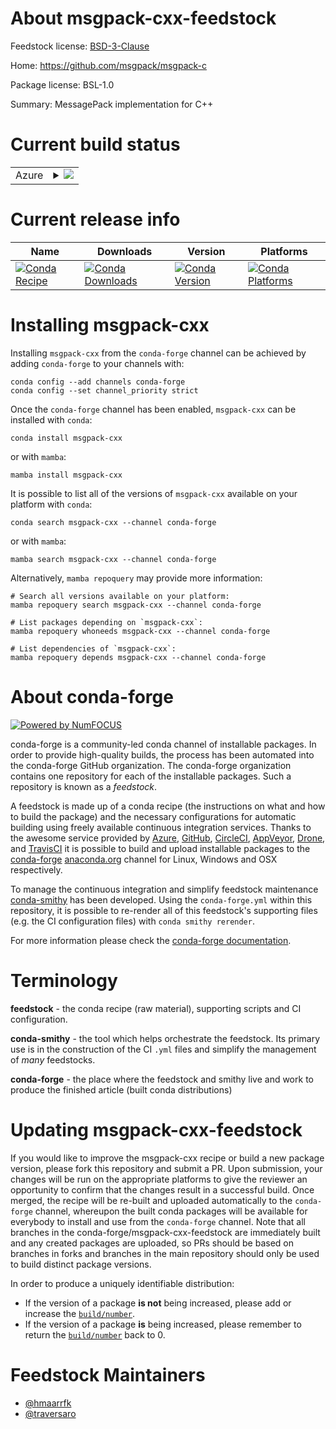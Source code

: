 About msgpack-cxx-feedstock
===========================

Feedstock license: [BSD-3-Clause](https://github.com/conda-forge/msgpack-cxx-feedstock/blob/main/LICENSE.txt)

Home: https://github.com/msgpack/msgpack-c

Package license: BSL-1.0

Summary: MessagePack implementation for C++

Current build status
====================


<table>
    
  <tr>
    <td>Azure</td>
    <td>
      <details>
        <summary>
          <a href="https://dev.azure.com/conda-forge/feedstock-builds/_build/latest?definitionId=18962&branchName=main">
            <img src="https://dev.azure.com/conda-forge/feedstock-builds/_apis/build/status/msgpack-cxx-feedstock?branchName=main">
          </a>
        </summary>
        <table>
          <thead><tr><th>Variant</th><th>Status</th></tr></thead>
          <tbody><tr>
              <td>linux_64</td>
              <td>
                <a href="https://dev.azure.com/conda-forge/feedstock-builds/_build/latest?definitionId=18962&branchName=main">
                  <img src="https://dev.azure.com/conda-forge/feedstock-builds/_apis/build/status/msgpack-cxx-feedstock?branchName=main&jobName=linux&configuration=linux%20linux_64_" alt="variant">
                </a>
              </td>
            </tr><tr>
              <td>linux_aarch64</td>
              <td>
                <a href="https://dev.azure.com/conda-forge/feedstock-builds/_build/latest?definitionId=18962&branchName=main">
                  <img src="https://dev.azure.com/conda-forge/feedstock-builds/_apis/build/status/msgpack-cxx-feedstock?branchName=main&jobName=linux&configuration=linux%20linux_aarch64_" alt="variant">
                </a>
              </td>
            </tr><tr>
              <td>linux_ppc64le</td>
              <td>
                <a href="https://dev.azure.com/conda-forge/feedstock-builds/_build/latest?definitionId=18962&branchName=main">
                  <img src="https://dev.azure.com/conda-forge/feedstock-builds/_apis/build/status/msgpack-cxx-feedstock?branchName=main&jobName=linux&configuration=linux%20linux_ppc64le_" alt="variant">
                </a>
              </td>
            </tr><tr>
              <td>osx_64</td>
              <td>
                <a href="https://dev.azure.com/conda-forge/feedstock-builds/_build/latest?definitionId=18962&branchName=main">
                  <img src="https://dev.azure.com/conda-forge/feedstock-builds/_apis/build/status/msgpack-cxx-feedstock?branchName=main&jobName=osx&configuration=osx%20osx_64_" alt="variant">
                </a>
              </td>
            </tr><tr>
              <td>osx_arm64</td>
              <td>
                <a href="https://dev.azure.com/conda-forge/feedstock-builds/_build/latest?definitionId=18962&branchName=main">
                  <img src="https://dev.azure.com/conda-forge/feedstock-builds/_apis/build/status/msgpack-cxx-feedstock?branchName=main&jobName=osx&configuration=osx%20osx_arm64_" alt="variant">
                </a>
              </td>
            </tr><tr>
              <td>win_64</td>
              <td>
                <a href="https://dev.azure.com/conda-forge/feedstock-builds/_build/latest?definitionId=18962&branchName=main">
                  <img src="https://dev.azure.com/conda-forge/feedstock-builds/_apis/build/status/msgpack-cxx-feedstock?branchName=main&jobName=win&configuration=win%20win_64_" alt="variant">
                </a>
              </td>
            </tr>
          </tbody>
        </table>
      </details>
    </td>
  </tr>
</table>

Current release info
====================

| Name | Downloads | Version | Platforms |
| --- | --- | --- | --- |
| [![Conda Recipe](https://img.shields.io/badge/recipe-msgpack--cxx-green.svg)](https://anaconda.org/conda-forge/msgpack-cxx) | [![Conda Downloads](https://img.shields.io/conda/dn/conda-forge/msgpack-cxx.svg)](https://anaconda.org/conda-forge/msgpack-cxx) | [![Conda Version](https://img.shields.io/conda/vn/conda-forge/msgpack-cxx.svg)](https://anaconda.org/conda-forge/msgpack-cxx) | [![Conda Platforms](https://img.shields.io/conda/pn/conda-forge/msgpack-cxx.svg)](https://anaconda.org/conda-forge/msgpack-cxx) |

Installing msgpack-cxx
======================

Installing `msgpack-cxx` from the `conda-forge` channel can be achieved by adding `conda-forge` to your channels with:

```
conda config --add channels conda-forge
conda config --set channel_priority strict
```

Once the `conda-forge` channel has been enabled, `msgpack-cxx` can be installed with `conda`:

```
conda install msgpack-cxx
```

or with `mamba`:

```
mamba install msgpack-cxx
```

It is possible to list all of the versions of `msgpack-cxx` available on your platform with `conda`:

```
conda search msgpack-cxx --channel conda-forge
```

or with `mamba`:

```
mamba search msgpack-cxx --channel conda-forge
```

Alternatively, `mamba repoquery` may provide more information:

```
# Search all versions available on your platform:
mamba repoquery search msgpack-cxx --channel conda-forge

# List packages depending on `msgpack-cxx`:
mamba repoquery whoneeds msgpack-cxx --channel conda-forge

# List dependencies of `msgpack-cxx`:
mamba repoquery depends msgpack-cxx --channel conda-forge
```


About conda-forge
=================

[![Powered by
NumFOCUS](https://img.shields.io/badge/powered%20by-NumFOCUS-orange.svg?style=flat&colorA=E1523D&colorB=007D8A)](https://numfocus.org)

conda-forge is a community-led conda channel of installable packages.
In order to provide high-quality builds, the process has been automated into the
conda-forge GitHub organization. The conda-forge organization contains one repository
for each of the installable packages. Such a repository is known as a *feedstock*.

A feedstock is made up of a conda recipe (the instructions on what and how to build
the package) and the necessary configurations for automatic building using freely
available continuous integration services. Thanks to the awesome service provided by
[Azure](https://azure.microsoft.com/en-us/services/devops/), [GitHub](https://github.com/),
[CircleCI](https://circleci.com/), [AppVeyor](https://www.appveyor.com/),
[Drone](https://cloud.drone.io/welcome), and [TravisCI](https://travis-ci.com/)
it is possible to build and upload installable packages to the
[conda-forge](https://anaconda.org/conda-forge) [anaconda.org](https://anaconda.org/)
channel for Linux, Windows and OSX respectively.

To manage the continuous integration and simplify feedstock maintenance
[conda-smithy](https://github.com/conda-forge/conda-smithy) has been developed.
Using the ``conda-forge.yml`` within this repository, it is possible to re-render all of
this feedstock's supporting files (e.g. the CI configuration files) with ``conda smithy rerender``.

For more information please check the [conda-forge documentation](https://conda-forge.org/docs/).

Terminology
===========

**feedstock** - the conda recipe (raw material), supporting scripts and CI configuration.

**conda-smithy** - the tool which helps orchestrate the feedstock.
                   Its primary use is in the construction of the CI ``.yml`` files
                   and simplify the management of *many* feedstocks.

**conda-forge** - the place where the feedstock and smithy live and work to
                  produce the finished article (built conda distributions)


Updating msgpack-cxx-feedstock
==============================

If you would like to improve the msgpack-cxx recipe or build a new
package version, please fork this repository and submit a PR. Upon submission,
your changes will be run on the appropriate platforms to give the reviewer an
opportunity to confirm that the changes result in a successful build. Once
merged, the recipe will be re-built and uploaded automatically to the
`conda-forge` channel, whereupon the built conda packages will be available for
everybody to install and use from the `conda-forge` channel.
Note that all branches in the conda-forge/msgpack-cxx-feedstock are
immediately built and any created packages are uploaded, so PRs should be based
on branches in forks and branches in the main repository should only be used to
build distinct package versions.

In order to produce a uniquely identifiable distribution:
 * If the version of a package **is not** being increased, please add or increase
   the [``build/number``](https://docs.conda.io/projects/conda-build/en/latest/resources/define-metadata.html#build-number-and-string).
 * If the version of a package **is** being increased, please remember to return
   the [``build/number``](https://docs.conda.io/projects/conda-build/en/latest/resources/define-metadata.html#build-number-and-string)
   back to 0.

Feedstock Maintainers
=====================

* [@hmaarrfk](https://github.com/hmaarrfk/)
* [@traversaro](https://github.com/traversaro/)


